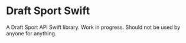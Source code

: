 # Draft Sport Swift

A Draft Sport API Swift library. Work in progress. Should not be used by anyone
for anything.
